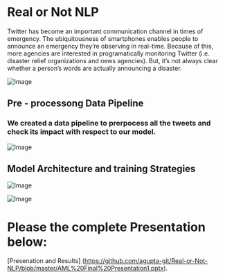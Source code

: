 # Real or Not NLP
Twitter has become an important communication channel in times of emergency. The ubiquitousness of smartphones enables people to announce an emergency they’re observing in real-time. Because of this, more agencies are interested in programatically monitoring Twitter (i.e. disaster relief organizations and news agencies).  But, it’s not always clear whether a person’s words are actually announcing a disaster.

![Image](https://github.com/agupta-git/Real-or-Not-NLP/blob/master/Picture1.png)

## Pre - processong Data Pipeline
### We created a data pipeline to prerpocess all the tweets and check its impact with respect to our model.


![Image](https://github.com/agupta-git/Real-or-Not-NLP/blob/master/Preprocessing.png)

## Model Architecture and training Strategies

![Image](https://github.com/agupta-git/Real-or-Not-NLP/blob/master/Model%20Training%20and%20Fine%20Tuning.png)


![Image](https://github.com/agupta-git/Real-or-Not-NLP/blob/master/Picture2.png)


# Please the complete Presentation below:
[Presenation and Results] (https://github.com/agupta-git/Real-or-Not-NLP/blob/master/AML%20Final%20Presentation1.pptx).

